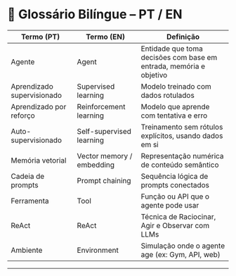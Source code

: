 # 📖 Glossário Bilíngue – PT / EN

| Termo (PT)                      | Termo (EN)                     | Definição                                                                 |
|--------------------------------|--------------------------------|---------------------------------------------------------------------------|
| Agente                         | Agent                          | Entidade que toma decisões com base em entrada, memória e objetivo       |
| Aprendizado supervisionado     | Supervised learning            | Modelo treinado com dados rotulados                                      |
| Aprendizado por reforço        | Reinforcement learning         | Modelo que aprende com tentativa e erro                                  |
| Auto-supervisionado            | Self-supervised learning       | Treinamento sem rótulos explícitos, usando dados em si                   |
| Memória vetorial               | Vector memory / embedding      | Representação numérica de conteúdo semântico                             |
| Cadeia de prompts              | Prompt chaining                | Sequência lógica de prompts conectados                                   |
| Ferramenta                     | Tool                           | Função ou API que o agente pode usar                                     |
| ReAct                          | ReAct                          | Técnica de Raciocinar, Agir e Observar com LLMs                          |
| Ambiente                       | Environment                    | Simulação onde o agente age (ex: Gym, API, web)                          |

---
